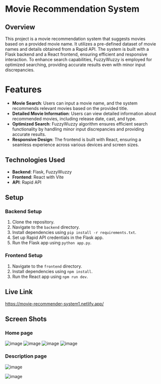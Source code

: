 # Movie Recommendation System

## Overview

This project is a movie recommendation system that suggests movies based on a provided movie name. It utilizes a pre-defined dataset of movie names and details obtained from a Rapid API. The system is built with a Flask backend and a React frontend, ensuring efficient and responsive interaction. To enhance search capabilities, FuzzyWuzzy is employed for optimized searching, providing accurate results even with minor input discrepancies.



# Features
- **Movie Search**: Users can input a movie name, and the system recommends relevant movies based on the provided title.
- **Detailed Movie Information**: Users can view detailed information about recommended movies, including release date, cast, and type.
- **Optimized Search**: FuzzyWuzzy algorithm ensures efficient search functionality by handling minor input discrepancies and providing accurate results.
- **Responsive Design**: The frontend is built with React, ensuring a seamless experience across various devices and screen sizes.



## Technologies Used
- **Backend**: Flask, FuzzyWuzzy
- **Frontend**: React with Vite
- **API**: Rapid API

## Setup
### Backend Setup
1. Clone the repository.
2. Navigate to the `backend` directory.
3. Install dependencies using `pip install -r requirements.txt`.
4. Set up Rapid API credentials in the Flask app.
5. Run the Flask app using `python app.py`.

### Frontend Setup
1. Navigate to the `frontend` directory.
2. Install dependencies using `npm install`.
3. Run the React app using `npm run dev`.

## Live Link

https://movie-recommender-system1.netlify.app/
   
## Screen Shots
### Home page
![image](https://github.com/Eldhosee/Movie-recommder/assets/89120135/8baff065-c394-4d9e-b8c2-11bb99634953)
![image](https://github.com/Eldhosee/Movie-recommder/assets/89120135/e2244fb9-4a71-4a9c-a93e-1a60ea1f9de4)
![image](https://github.com/Eldhosee/Movie-recommder/assets/89120135/726192ab-c9f7-477e-91ba-15653fc4e6ef)
![image](https://github.com/Eldhosee/Movie-recommder/assets/89120135/ea83be25-264d-47b7-9641-0f9e495e0273)

### Description page
![image](https://github.com/Eldhosee/Movie-recommder/assets/89120135/d746c989-3671-493a-8336-5ed1b2e6a335)

![image](https://github.com/Eldhosee/Movie-recommder/assets/89120135/1f2e6805-0102-4d37-b76a-f83c765a38fa)

